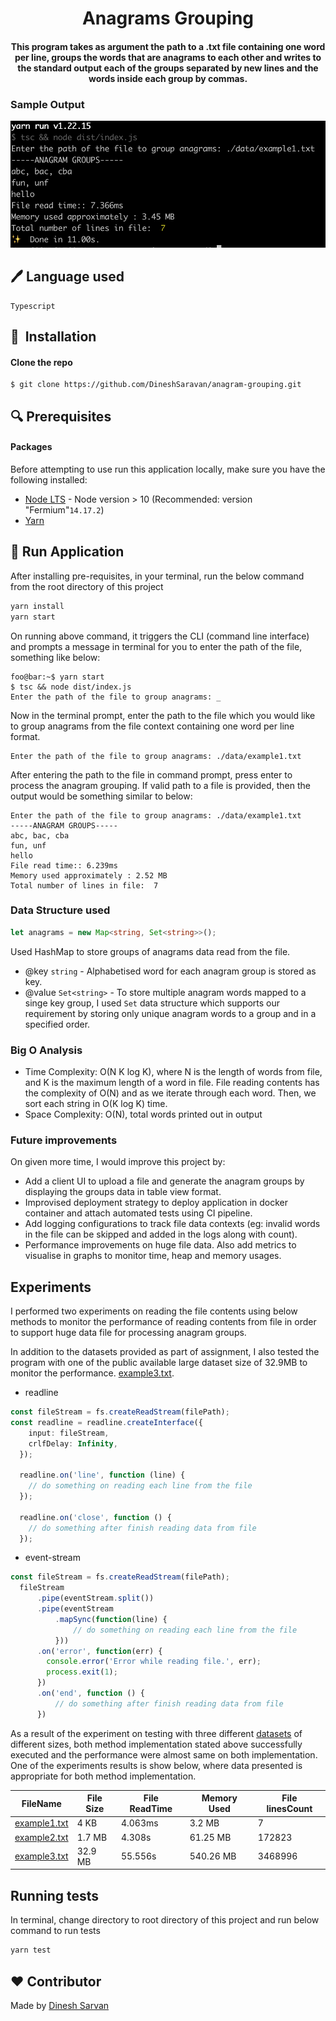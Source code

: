 <h1 align="center">Anagrams Grouping</h1>
<div align= "center">
  <h4>This program takes as argument the path to a .txt file containing one word per line, groups the words 
    that are anagrams to each other and writes to the standard output each of the groups separated
    by new lines and the words inside each group by commas. </h4>
</div>

<h3>Sample Output</h3>
<p align="center">
  <img src="https://github.com/DineshSaravan/anagram-grouping/blob/master/sample-output.png">
</p>

## :pen: Language used
```
Typescript
```

## 🚀&nbsp; Installation

#### Clone the repo
```
$ git clone https://github.com/DineshSaravan/anagram-grouping.git
```

## :mag: Prerequisites
#### Packages
Before attempting to use run this application locally, make sure you have the following
installed:
- [Node LTS](https://nodejs.org/en/download/) - Node version > 10 (Recommended: version "Fermium"`14.17.2`)
- [Yarn](https://yarnpkg.com/)

## :wrench: Run Application
After installing pre-requisites, in your terminal, run the below command from the root directory of this project

```sh
yarn install
yarn start
```

On running above command, it triggers the CLI (command line interface) and prompts a message in terminal 
for you to enter the path of the file, something like below: 

```console
foo@bar:~$ yarn start
$ tsc && node dist/index.js
Enter the path of the file to group anagrams: _
```

Now in the terminal prompt, enter the path to the file which you would like to group anagrams from 
the file context containing one word per line format. 

```console
Enter the path of the file to group anagrams: ./data/example1.txt
```

After entering the path to the file in command prompt, press enter to process the anagram grouping. 
If valid path to a file is provided, then the output would be something similar to below:

```text
Enter the path of the file to group anagrams: ./data/example1.txt
-----ANAGRAM GROUPS-----
abc, bac, cba
fun, unf
hello
File read time:: 6.239ms
Memory used approximately : 2.52 MB
Total number of lines in file:  7

```

### Data Structure used
```typescript
let anagrams = new Map<string, Set<string>>();
```
Used HashMap to store groups of anagrams data read from the file.
* @key ```string``` - Alphabetised word for each anagram group is stored as key.
* @value ```Set<string>``` - To store multiple anagram words mapped to a singe key group, I used ```Set``` data structure which supports our requirement by storing only unique anagram words to a group and in a specified order.

### Big O Analysis
* Time Complexity: O(N K log K), where N is the length of words from file, and K is the maximum
length of a word in file. File reading contents has the complexity of O(N) and as we iterate through
each word. Then, we sort each string in O(K log K) time.
* Space Complexity: O(N), total words printed out in output

### Future improvements
On given more time, I would improve this project by:
* Add a client UI to upload a file and generate the anagram groups by displaying the groups data in table view format.
* Improvised deployment strategy to deploy application in docker container and attach automated tests using CI pipeline.
* Add logging configurations to track file data contexts (eg: invalid words in the file can be skipped and added in the logs along with count).
* Performance improvements on huge file data. Also add metrics to visualise in graphs to monitor time, heap and memory usages.

## Experiments
I performed two experiments on reading the file contents using below methods to monitor the performance
of reading contents from file in order to support huge data file for processing anagram groups. 

In addition to the datasets provided as part of assignment, I also tested the program with one of 
the public available large dataset size of 32.9MB to monitor the performance. [example3.txt](/data/example3.txt).

* readline
```typescript
const fileStream = fs.createReadStream(filePath);
const readline = readline.createInterface({
    input: fileStream,
    crlfDelay: Infinity,
  });

  readline.on('line', function (line) {
    // do something on reading each line from the file
  });

  readline.on('close', function () {
    // do something after finish reading data from file
  });
```

* event-stream
```typescript
const fileStream = fs.createReadStream(filePath);
  fileStream
      .pipe(eventStream.split())
      .pipe(eventStream
          .mapSync(function(line) {
              // do something on reading each line from the file
          }))
      .on('error', function(err) {
        console.error('Error while reading file.', err);
        process.exit(1);
      })
      .on('end', function () {
          // do something after finish reading data from file
      })
```

As a result of the experiment on testing with three different [datasets](/data) of different sizes, 
both method implementation stated above successfully executed and the performance were almost same on 
both implementation. One of the experiments results is show below, where data presented is appropriate for both method implementation.

| FileName | File Size | File ReadTime | Memory Used | File linesCount
| --- | --- | --- | --- | --- |
| [example1.txt](/data/example1.txt) | 4 KB | 4.063ms | 3.2 MB | 7
| [example2.txt](/data/example2.txt) | 1.7 MB | 4.308s | 61.25 MB | 172823
| [example3.txt](/data/example3.txt) | 32.9 MB| 55.556s | 540.26 MB | 3468996


## Running tests  
In terminal, change directory to root directory of this project and run below command to run tests
```sh
yarn test
```

## :heart: Contributor
Made by [Dinesh Sarvan](https://github.com/DineshSaravan)

